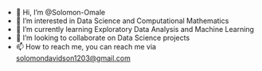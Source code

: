 - 👋 Hi, I’m @Solomon-Omale
- 👀 I’m interested in Data Science and Computational Mathematics 
- 🌱 I’m currently learning Exploratory Data Analysis and Machine Learning
- 💞️ I’m looking to collaborate on Data Science projects
- 📫 How to reach me, you can reach me via solomondavidson1203@gmail.com

<!---
Solomon-Omale/Solomon-Omale is a ✨ special ✨ repository because its `README.md` (this file) appears on your GitHub profile.
You can click the Preview link to take a look at your changes.
--->
